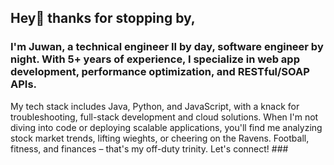 ## Hey👋 thanks for stopping by,

### I'm Juwan, a technical engineer II by day, software engineer by night. With 5+ years of experience, I specialize in web app development, performance optimization, and RESTful/SOAP APIs.
My tech stack includes Java, Python, and JavaScript, with a knack for troubleshooting, full-stack development and cloud solutions.
When I'm not diving into code or deploying scalable applications, you'll find me analyzing stock market trends, lifting wieghts, 
or cheering on the Ravens. Football, fitness, and finances – that's my off-duty trinity. Let's connect! ###


<!--
**Juwan-Hollingsworth/Juwan-Hollingsworth** is a ✨ _special_ ✨ repository because its `README.md` (this file) appears on your GitHub profile.

Here are some ideas to get you started:

- 🔭 I’m currently working on ...
- 🌱 I’m currently learning ...
- 👯 I’m looking to collaborate on ...
- 🤔 I’m looking for help with ...
- 💬 Ask me about ...
- 📫 How to reach me: ...
- 😄 Pronouns: ...
- ⚡ Fun fact: ...
-->
